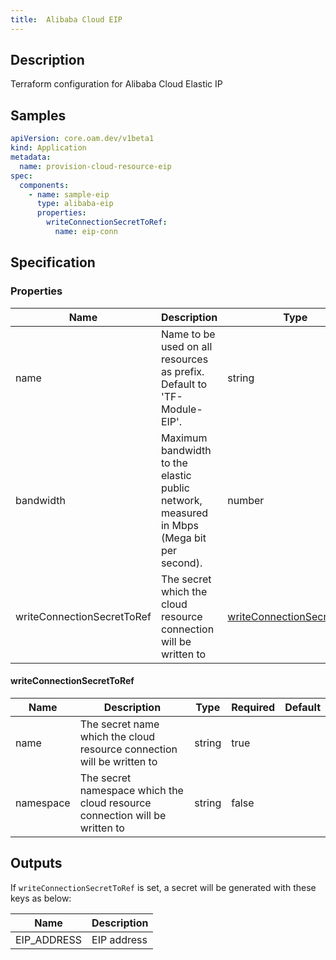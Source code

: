 ```yaml
---
title:  Alibaba Cloud EIP
---
```


## Description

Terraform configuration for Alibaba Cloud Elastic IP

## Samples

```yaml
apiVersion: core.oam.dev/v1beta1
kind: Application
metadata:
  name: provision-cloud-resource-eip
spec:
  components:
    - name: sample-eip
      type: alibaba-eip
      properties:
        writeConnectionSecretToRef:
          name: eip-conn
```

## Specification


### Properties

Name | Description | Type | Required | Default
------------ | ------------- | ------------- | ------------- | ------------- 
name | Name to be used on all resources as prefix. Default to 'TF-Module-EIP'. | string | true |
bandwidth | Maximum bandwidth to the elastic public network, measured in Mbps (Mega bit per second). | number | true |
writeConnectionSecretToRef | The secret which the cloud resource connection will be written to | [writeConnectionSecretToRef](#writeConnectionSecretToRef) | false |


#### writeConnectionSecretToRef

Name | Description | Type | Required | Default
------------ | ------------- | ------------- | ------------- | ------------- 
name | The secret name which the cloud resource connection will be written to | string | true |
namespace | The secret namespace which the cloud resource connection will be written to | string | false |


## Outputs

If `writeConnectionSecretToRef` is set, a secret will be generated with these keys as below:

Name | Description
------------ | -------------
EIP_ADDRESS | EIP address |
